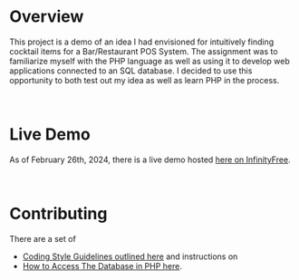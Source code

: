 # Overview

This project is a demo of an idea I had envisioned for intuitively finding cocktail items for a Bar/Restaurant POS System. The assignment was to familiarize myself with the PHP language as well as using it to develop web applications connected to an SQL database. I decided to use this opportunity to both test out my idea as well as learn PHP in the process.

&nbsp;
&nbsp;

# Live Demo

As of February 26th, 2024, there is a live demo hosted [here on InfinityFree](http://lorsque.rf.gd/).

&nbsp;
&nbsp;

# Contributing

There are a set of 
- [Coding Style Guidelines outlined here](contribution-docs/code-style.md) and instructions on 
- [How to Access The Database in PHP here](contribution-docs/accessing-the-database.md).
